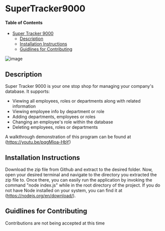 # SuperTracker9000
#### Table of Contents
- [Super Tracker 9000](#SuperTracker9000)
    * [Description](#description)
    * [Installation Instructions](#installation-instructions)
    * [Guidlines for Contributing](#guidlines-for-contributing)

![image](https://user-images.githubusercontent.com/102173297/190265458-d3298f10-7a12-417a-bafd-8ea9cbdc69fb.png)

## Description
Super Tracker 9000 is your one stop shop for managing your company's database. It supports:
 * Viewing all employees, roles or departments along with related information  
 * Viewing employee info by department or role  
 * Adding departments, employees or roles  
 * Changing an employee's role within the database  
 * Deleting employees, roles or departments  
 
A walkthrough demonstration of this program can be found at (https://youtu.be/pqgMioa-HbY)
## Installation Instructions
Download the zip file from Github and extract to the desired folder. Now, open your desired terminal and navigate to the directory you extracted the zip file to. Once there, you can easily run the application by invoking the command "node index.js" while in the root directory of the project. If you do not have Node installed on your system, you can find it at (https://nodejs.org/en/download/).

## Guidlines for Contributing
Contributions are not being accepted at this time

